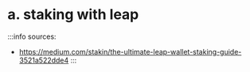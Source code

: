 # a. staking with leap


:::info
sources:
-  https://medium.com/stakin/the-ultimate-leap-wallet-staking-guide-3521a522dde4
:::